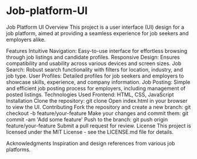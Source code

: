 # Job-platform-UI
Job Platform UI
Overview
This project is a user interface (UI) design for a job platform, aimed at providing a seamless experience for job seekers and employers alike.

Features
Intuitive Navigation: Easy-to-use interface for effortless browsing through job listings and candidate profiles.
Responsive Design: Ensures compatibility and usability across various devices and screen sizes.
Job Search: Robust search functionality with filters for location, industry, and job type.
User Profiles: Detailed profiles for job seekers and employers to showcase skills, experience, and company information.
Job Posting: Simple and efficient job posting process for employers, including management of posted listings.
Technologies Used
Frontend: HTML, CSS, JavaScript
Installation
Clone the repository: git clone <repository-url>
Open index.html in your browser to view the UI.
Contributing
Fork the repository and create a new branch: git checkout -b feature/your-feature
Make your changes and commit them: git commit -am 'Add some feature'
Push to the branch: git push origin feature/your-feature
Submit a pull request for review.
License
This project is licensed under the MIT License - see the LICENSE.md file for details.

Acknowledgments
Inspiration and design references from various job platforms.
